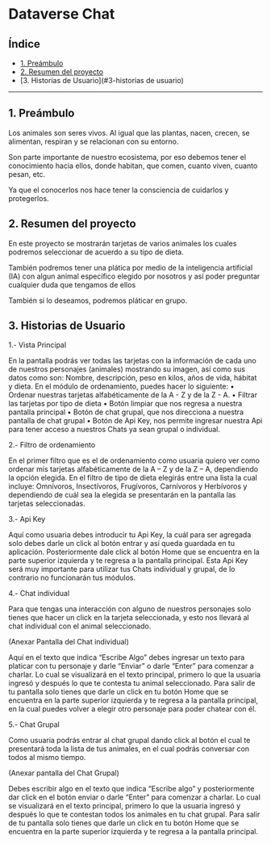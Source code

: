 # Dataverse Chat

## Índice

* [1. Preámbulo](#1-preámbulo)
* [2. Resumen del proyecto](#2-resumen-del-proyecto)
* [3. Historias de Usuario](#3-historias de usuario)



***

## 1. Preámbulo

Los animales son seres vivos. Al igual que las plantas, nacen, crecen, 
se alimentan, respiran y se relacionan con su entorno.

Son parte importante de nuestro ecosistema, por eso debemos  tener el
conocimiento hacia ellos, donde habitan, que comen, cuanto viven, cuanto
pesan, etc.

Ya que el conocerlos nos hace tener la consciencia de cuidarlos y protegerlos.




## 2. Resumen del proyecto

En este proyecto se mostrarán tarjetas de varios animales los cuales podremos seleccionar
de acuerdo a su tipo de dieta.

También podremos tener una plática por medio de la inteligencia artificial (IA) con algun 
animal específico elegido  por nosotros y así poder preguntar cualquier duda que tengamos 
de ellos

También si lo deseamos, podremos pláticar en grupo. 



## 3. Historias de Usuario

1.- Vista Principal

En la pantalla podrás ver todas las tarjetas con la información de cada uno de nuestros personajes (animales) mostrando su imagen, así como sus datos como son: Nombre, descripción, peso en kilos, años de vida, hábitat y dieta.
En el módulo de ordenamiento, puedes hacer lo siguiente: 
•	Ordenar nuestras tarjetas alfabéticamente de la A - Z y de la Z - A.
•	Filtrar las tarjetas por tipo de dieta
•	Botón limpiar que nos regresa a nuestra pantalla principal
•	Botón de chat grupal, que nos direcciona a nuestra pantalla de chat grupal
•	Botón de Api Key, nos permite ingresar nuestra Api para tener acceso a nuestros Chats ya sean grupal o individual. 

2.- Filtro de ordenamiento

En el primer filtro que es el de ordenamiento como usuaria quiero ver como ordenar mis tarjetas alfabéticamente de la A – Z y de la Z – A, dependiendo la opción elegida.
En el filtro de tipo de dieta elegirás entre una lista la cual incluye: Omnívoros, Insectívoros, Frugívoros, Carnívoros y Herbívoros y dependiendo de cuál sea la elegida se presentarán en la pantalla las tarjetas seleccionadas.

3.- Api Key

Aquí como usuaria debes introducir tu Api Key, la cuál para ser agregada solo debes darle un click al botón entrar y así queda guardada en tu aplicación. Posteriormente dale click al botón Home que se encuentra en la parte superior izquierda y te regresa a la pantalla principal.
Esta Api Key será muy importante para utilizar tus Chats individual y grupal, de lo contrario no funcionarán tus módulos.

4.- Chat individual

Para que tengas una interacción con alguno de nuestros personajes solo tienes que hacer un click en la tarjeta seleccionada, y esto nos llevará al chat individual con el animal seleccionado.

(Anexar Pantalla del Chat individual)


Aquí en el texto que indica “Escribe Algo” debes ingresar un texto para platicar con tu personaje y darle “Enviar” o darle “Enter” para comenzar a charlar.
Lo cual se visualizará en el texto principal, primero lo que la usuaria ingresó y después lo que te contesta tu animal seleccionado.
Para salir de tu pantalla solo tienes que darle un click en tu botón Home que se encuentra en la parte superior izquierda y te regresa a la pantalla principal, en la cual puedes volver a elegir otro personaje para poder chatear con él.

5.- Chat Grupal

Como usuaria podrás entrar al chat grupal dando click al botón el cual te presentará toda la lista de tus animales, en el cual podrás conversar con todos al mismo tiempo.

(Anexar pantalla del Chat Grupal)

Debes escribir algo en el texto que indica “Escribe algo” y posteriormente dar click en el botón enviar o darle “Enter” para comenzar a charlar.
Lo cual se visualizará en el texto principal, primero lo que la usuaria ingresó y después lo que te contestan todos los animales en tu chat grupal.
Para salir de tu pantalla solo tienes que darle un click en tu botón Home que se encuentra en la parte superior izquierda y te regresa a la pantalla principal.

